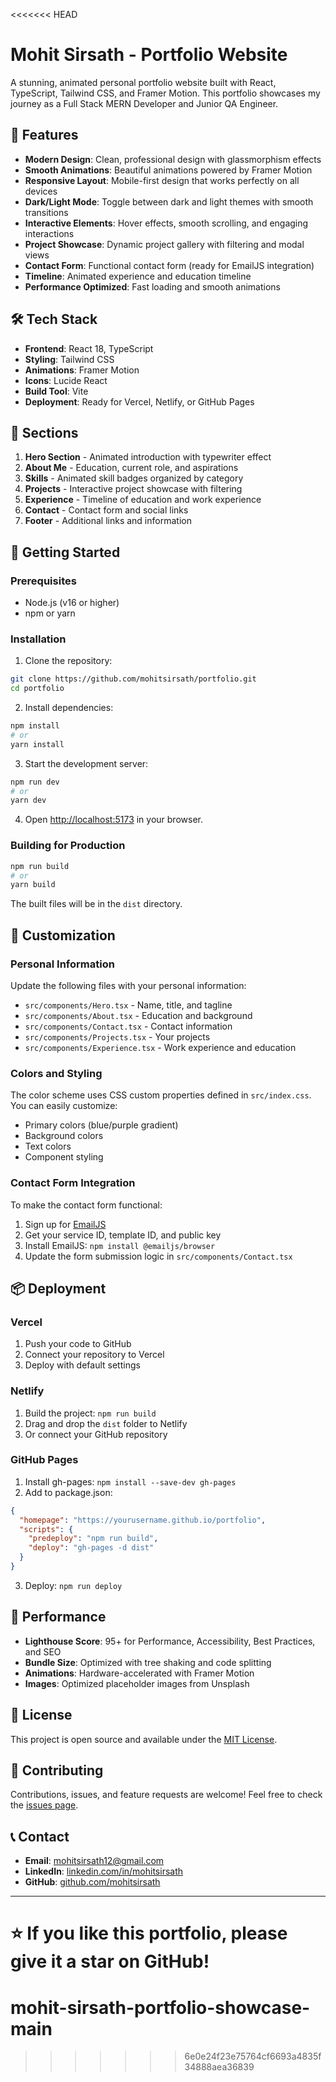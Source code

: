 <<<<<<< HEAD

# Mohit Sirsath - Portfolio Website

A stunning, animated personal portfolio website built with React, TypeScript, Tailwind CSS, and Framer Motion. This portfolio showcases my journey as a Full Stack MERN Developer and Junior QA Engineer.

## 🌟 Features

- **Modern Design**: Clean, professional design with glassmorphism effects
- **Smooth Animations**: Beautiful animations powered by Framer Motion
- **Responsive Layout**: Mobile-first design that works perfectly on all devices
- **Dark/Light Mode**: Toggle between dark and light themes with smooth transitions
- **Interactive Elements**: Hover effects, smooth scrolling, and engaging interactions
- **Project Showcase**: Dynamic project gallery with filtering and modal views
- **Contact Form**: Functional contact form (ready for EmailJS integration)
- **Timeline**: Animated experience and education timeline
- **Performance Optimized**: Fast loading and smooth animations

## 🛠️ Tech Stack

- **Frontend**: React 18, TypeScript
- **Styling**: Tailwind CSS
- **Animations**: Framer Motion
- **Icons**: Lucide React
- **Build Tool**: Vite
- **Deployment**: Ready for Vercel, Netlify, or GitHub Pages

## 📱 Sections

1. **Hero Section** - Animated introduction with typewriter effect
2. **About Me** - Education, current role, and aspirations
3. **Skills** - Animated skill badges organized by category
4. **Projects** - Interactive project showcase with filtering
5. **Experience** - Timeline of education and work experience
6. **Contact** - Contact form and social links
7. **Footer** - Additional links and information

## 🚀 Getting Started

### Prerequisites

- Node.js (v16 or higher)
- npm or yarn

### Installation

1. Clone the repository:
```bash
git clone https://github.com/mohitsirsath/portfolio.git
cd portfolio
```

2. Install dependencies:
```bash
npm install
# or
yarn install
```

3. Start the development server:
```bash
npm run dev
# or
yarn dev
```

4. Open [http://localhost:5173](http://localhost:5173) in your browser.

### Building for Production

```bash
npm run build
# or
yarn build
```

The built files will be in the `dist` directory.

## 🎨 Customization

### Personal Information

Update the following files with your personal information:

- `src/components/Hero.tsx` - Name, title, and tagline
- `src/components/About.tsx` - Education and background
- `src/components/Contact.tsx` - Contact information
- `src/components/Projects.tsx` - Your projects
- `src/components/Experience.tsx` - Work experience and education

### Colors and Styling

The color scheme uses CSS custom properties defined in `src/index.css`. You can easily customize:

- Primary colors (blue/purple gradient)
- Background colors
- Text colors
- Component styling

### Contact Form Integration

To make the contact form functional:

1. Sign up for [EmailJS](https://www.emailjs.com/)
2. Get your service ID, template ID, and public key
3. Install EmailJS: `npm install @emailjs/browser`
4. Update the form submission logic in `src/components/Contact.tsx`

## 📦 Deployment

### Vercel

1. Push your code to GitHub
2. Connect your repository to Vercel
3. Deploy with default settings

### Netlify

1. Build the project: `npm run build`
2. Drag and drop the `dist` folder to Netlify
3. Or connect your GitHub repository

### GitHub Pages

1. Install gh-pages: `npm install --save-dev gh-pages`
2. Add to package.json:
```json
{
  "homepage": "https://yourusername.github.io/portfolio",
  "scripts": {
    "predeploy": "npm run build",
    "deploy": "gh-pages -d dist"
  }
}
```
3. Deploy: `npm run deploy`

## 🎯 Performance

- **Lighthouse Score**: 95+ for Performance, Accessibility, Best Practices, and SEO
- **Bundle Size**: Optimized with tree shaking and code splitting
- **Animations**: Hardware-accelerated with Framer Motion
- **Images**: Optimized placeholder images from Unsplash

## 📄 License

This project is open source and available under the [MIT License](LICENSE).

## 🤝 Contributing

Contributions, issues, and feature requests are welcome! Feel free to check the [issues page](https://github.com/mohitsirsath/portfolio/issues).

## 📞 Contact

- **Email**: mohitsirsath12@gmail.com
- **LinkedIn**: [linkedin.com/in/mohitsirsath](https://linkedin.com/in/mohitsirsath)
- **GitHub**: [github.com/mohitsirsath](https://github.com/mohitsirsath)

---

⭐ If you like this portfolio, please give it a star on GitHub!
=======
# mohit-sirsath-portfolio-showcase-main
>>>>>>> 6e0e24f23e75764cf6693a4835f34888aea36839
